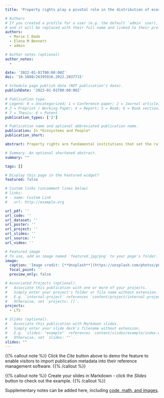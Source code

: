 ```yaml
---
title: 'Property rights play a pivotal role in the distribution of ecosystem services among beneficiaries'

# Authors
# If you created a profile for a user (e.g. the default `admin` user), write the username (folder name) here
# and it will be replaced with their full name and linked to their profile.
authors:
  - Marie C Dade
  - Elena M Bennett
  - admin

# Author notes (optional)
author_notes: 
  - 

date: '2022-01-01T00:00:00Z'
doi: '10.1080/26395916.2022.2037715'

# Schedule page publish date (NOT publication's date).
publishDate: '2022-01-01T00:00:00Z'

# Publication type.
# Legend: 0 = Uncategorized; 1 = Conference paper; 2 = Journal article;
# 3 = Preprint / Working Paper; 4 = Report; 5 = Book; 6 = Book section;
# 7 = Thesis; 8 = Patent
publication_types: ['2']

# Publication name and optional abbreviated publication name.
publication: In *Ecosystems and People*
publication_short: 

abstract: Property rights are fundamental institutions that set the rules for who is allowed to use, manage, and control natural resources. Though the literature on property rights over natural resources is well developed. However, our understanding of the ways by which property rights govern actors’ ability to obtain ecosystem services provided by these natural resources remains under-explored. Using the Adirondack Park, USA, as a case study, we develop a framework that pairs property rights theory with spatial analysis to show who can obtain ecosystem services across this landscape. We look at rights over three ecosystem services: timber, drinking water and recreational fishing. We show that property rights combined with ecosystem service flow affect who can receive ecosystem services, and where, across the landscape. Our results demonstrate that property rights can play a pivotal role in who can obtain ecosystem services across landscapes. However, more work is required to model the supply and flow of ecosystems services, and to connect these to property rights to fully capture the interactions occurring between property rights and ecosystem services, and how they influence who can obtain these services. This paper contributes to the literature by showing how property rights influence who the potential beneficiaries of ecosystem services are under different property rights regimes.

# Summary. An optional shortened abstract.
summary: ""

tags: []

# Display this page in the Featured widget?
featured: false

# Custom links (uncomment lines below)
# links:
# - name: Custom Link
#   url: http://example.org

url_pdf: ''
url_code: ''
url_dataset: ''
url_poster: ''
url_project: ''
url_slides: ''
url_source: ''
url_video: ''

# Featured image
# To use, add an image named `featured.jpg/png` to your page's folder.
image:
  caption: 'Image credit: [**Unsplash**](https://unsplash.com/photos/pLCdAaMFLTE)'
  focal_point: ''
  preview_only: false

# Associated Projects (optional).
#   Associate this publication with one or more of your projects.
#   Simply enter your project's folder or file name without extension.
#   E.g. `internal-project` references `content/project/internal-project/index.md`.
#   Otherwise, set `projects: []`.
projects:
  - LTS

# Slides (optional).
#   Associate this publication with Markdown slides.
#   Simply enter your slide deck's filename without extension.
#   E.g. `slides: "example"` references `content/slides/example/index.md`.
#   Otherwise, set `slides: ""`.
slides: ""
---
```


{{% callout note %}}
Click the _Cite_ button above to demo the feature to enable visitors to import publication metadata into their reference management software.
{{% /callout %}}

{{% callout note %}}
Create your slides in Markdown - click the _Slides_ button to check out the example.
{{% /callout %}}

Supplementary notes can be added here, including [code, math, and images](https://wowchemy.com/docs/writing-markdown-latex/).
